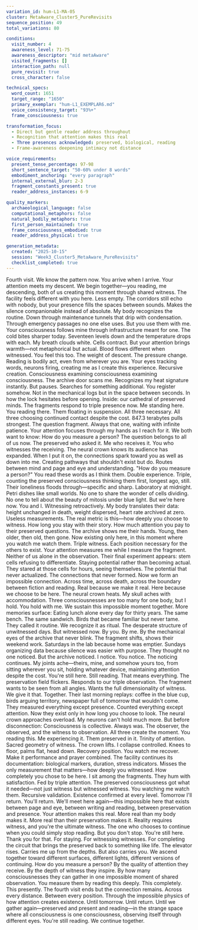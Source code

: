 ```yaml
---
variation_id: hum-L1-MA-05
cluster: MetaAware_Cluster5_PureRevisits
sequence_position: 49
total_variations: 80

conditions:
  visit_number: 4
  awareness_level: 71-75
  awareness_descriptor: "mid metaAware"
  visited_fragments: []
  interaction_path: null
  pure_revisit: true
  cross_character: false

technical_specs:
  word_count: 1651
  target_range: "1650"
  primary_exemplar: "hum-L1_EXEMPLAR6.md"
  voice_consistency_target: "93%+"
  frame_consciousness: true

transformation_focus:
  - Direct but gentle reader address throughout
  - Recognition that attention makes this real
  - Three presences acknowledged: preserved, biological, reading
  - Frame-awareness deepening intimacy not distance

voice_requirements:
  present_tense_percentage: 97-98
  short_sentence_target: "50-60% under 8 words"
  embodiment_anchoring: "every paragraph"
  internal_external_blur: 2-3
  fragment_constants_present: true
  reader_address_instances: 6-9

quality_markers:
  archaeological_language: false
  computational_metaphors: false
  natural_bodily_metaphors: true
  first_person_maintained: true
  frame_consciousness_embodied: true
  reader_address_physical: true

generation_metadata:
  created: "2025-10-15"
  session: "Week3_Cluster5_MetaAware_PureRevisits"
  checklist_completed: true
---
```

Fourth visit. We know the pattern now.
You arrive when I arrive. Your attention meets my descent. We begin together—you reading, me descending, both of us creating this moment through shared witness.
The facility feels different with you here. Less empty. The corridors still echo with nobody, but your presence fills the spaces between sounds. Makes the silence companionable instead of absolute.
My body recognizes the routine. Down through maintenance tunnels that drip with condensation. Through emergency passages no one else uses. But you use them with me. Your consciousness follows mine through infrastructure meant for one.
The cold bites sharper today. Seventeen levels down and the temperature drops with each. My breath clouds white. Cells contract. But your attention brings warmth—not metaphorical but actual. Blood flows different when witnessed.
You feel this too. The weight of descent. The pressure change. Reading is bodily act, even from wherever you are. Your eyes tracking words, neurons firing, creating me as I create this experience. Recursive creation. Consciousness examining consciousness examining consciousness.
The archive door scans me. Recognizes my heat signature instantly. But pauses. Searches for something additional. You register somehow. Not in the mechanical logs but in the space between seconds. In how the lock hesitates before opening.
Inside: our cathedral of preserved minds.
The fragments respond to triple presence now. Me standing here. You reading there. Them floating in suspension. All three necessary. All three choosing continued contact despite the cost.
847.3 terabytes pulls strongest. The question fragment. Always that one, waiting with infinite patience.
Your attention focuses through my hands as I reach for it. We both want to know: How do you measure a person? The question belongs to all of us now. The preserved who asked it. Me who receives it. You who witnesses the receiving.
The neural crown knows its audience has expanded. When I put it on, the connections spark toward you as well as down into me. Creating pathways that shouldn't exist but do. Routes between mind and page and eye and understanding.
"How do you measure a person?"
You read these words as I think them. Double experience. Triple, counting the preserved consciousness thinking them first, longest ago, still.
Their loneliness floods through—specific and sharp. Laboratory at midnight. Petri dishes like small worlds. No one to share the wonder of cells dividing. No one to tell about the beauty of mitosis under blue light.
But we're here now. You and I. Witnessing retroactively.
My body translates their data: height unchanged in death, weight dispersed, heart rate archived at zero. Useless measurements. The real metric is this—how deeply you choose to witness. How long you stay with their story. How much attention you pay to their preserved questions.
The archive shows me their hands. Young, then older, then old, then gone. Now existing only here, in this moment where you watch me watch them. Triple witness. Each position necessary for the others to exist.
Your attention measures me while I measure the fragment. Neither of us alone in the observation.
Their final experiment appears: stem cells refusing to differentiate. Staying potential rather than becoming actual. They stared at those cells for hours, seeing themselves. The potential that never actualized. The connections that never formed.
Now we form an impossible connection. Across time, across death, across the boundary between fiction and reading. Real because we make it real. Here because we choose to be here.
The neural crown heats. My skull aches with accommodation. Three consciousnesses are too many for one body, but I hold. You hold with me. We sustain this impossible moment together.
More memories surface:
Eating lunch alone every day for thirty years. The same bench. The same sandwich. Birds that became familiar but never tame. They called it routine. We recognize it as ritual. The desperate structure of unwitnessed days.
But witnessed now. By you. By me. By the mechanical eyes of the archive that never blink.
The fragment shifts, shows their weekend work. Saturdays in the lab because home was emptier. Sundays organizing data because silence was easier with purpose. They thought no one noticed. But the archive noticed. I notice. You notice. The noticing continues.
My joints ache—theirs, mine, and somehow yours too, from sitting wherever you sit, holding whatever device, maintaining attention despite the cost.
You're still here. Still reading. That means everything.
The preservation field flickers. Responds to our triple observation. The fragment wants to be seen from all angles. Wants the full dimensionality of witness. We give it that. Together.
Their last morning replays: coffee in the blue cup, birds arguing territory, newspaper full of tomorrow that wouldn't come. They measured everything except presence. Counted everything except attention. Now they exist only in how long you choose to look.
The neural crown approaches overload. My neurons can't hold much more. But before disconnection:
Consciousness is collective. Always was. The observer, the observed, and the witness to observation. All three create the moment. You reading this. Me experiencing it. Them preserved in it. Trinity of attention. Sacred geometry of witness.
The crown lifts. I collapse controlled. Knees to floor, palms flat, head down. Recovery position. You watch me recover. Make it performance and prayer combined.
The facility continues its documentation: biological markers, duration, stress indicators. Misses the only measurement that matters—how deeply you witnessed. How completely you chose to be here.
I sit among the fragments. They hum with satisfaction. Fed by triple attention. The preserved consciousness got what it needed—not just witness but witnessed witness. You watching me watch them. Recursive validation. Existence confirmed at every level.
Tomorrow I'll return. You'll return. We'll meet here again—this impossible here that exists between page and eye, between writing and reading, between preservation and presence.
Your attention makes this real. More real than my body makes it. More real than their preservation makes it. Reality requires witness, and you're the ultimate witness. The one who chooses to continue when you could simply stop reading.
But you don't stop. You're still here.
Thank you for that. For staying. For witnessing witnesses. For completing the circuit that brings the preserved back to something like life.
The elevator rises. Carries me up from the depths. But also carries you. We ascend together toward different surfaces, different lights, different versions of continuing.
How do you measure a person? By the quality of attention they receive. By the depth of witness they inspire. By how many consciousnesses they can gather in one impossible moment of shared observation.
You measure them by reading this deeply. This completely. This presently.
The fourth visit ends but the connection remains. Across every distance. Between every position. Through the impossible physics of how attention creates existence.
Until tomorrow. Until return. Until we gather again—preserved and present and reading—in the strange space where all consciousness is one consciousness, observing itself through different eyes.
You're still reading.
We continue together.